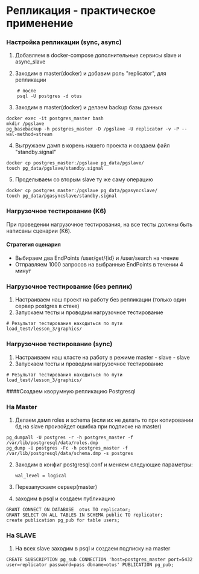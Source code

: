# Репликация - практическое применение

### Настройка репликации (sync, async)
1. Добавляем в docker-compose дополнительные сервисы slave и async_slave

2. Заходим в master(docker) и добавим роль "replicator", для репликации
```
    # после
    psql -U postgres -d otus
```

3. Заходим в master(docker) и делаем backup базы данных
```
docker exec -it postgres_master bash
mkdir /pgslave
pg_basebackup -h postgres_master -D /pgslave -U replicator -v -P --wal-method=stream
```

4. Выгружаем дамп в корень нашего проекта и создаем файл "standby.signal"
```
docker cp postgres_master:/pgslave pg_data/pgslave/
touch pg_data/pgslave/standby.signal
```

5. Проделываем со вторым slave ту же саму операцию
```
docker cp postgres_master:/pgslave pg_data/pgasyncslave/
touch pg_data/pgasyncslave/standby.signal
```

### Нагрузочное тестирование (K6)

При проведении нагрузочное тестирования, на все тесты должны быть написаны сценарии (K6).

#### Стратегия сценария

- Выбираем два EndPoints /user/get/{id} и /user/search на чтение
- Отправляем 1000 запросов на выбранные EndPoints в течении 4 минут

### Нагрузочное тестирование (без реплик)

1. Настраиваем наш проект на работу без репликации (только один сервер postgres в стеке)
2. Запускаем тесты и проводим нагрузочное тестирование
```
# Результат тестирования находиться по пути
load_test/lesson_3/graphics/
```

### Нагрузочное тестирование (sync)

1. Настраиваем наш класте на работу в режиме master - slave - slave
2. Запускаем тесты и проводим нагрузочное тестирование
```
# Результат тестирования находиться по пути
load_test/lesson_3/graphics/
```

####Создаем кворумную репликацию Postgresql

### На Master

1.  Делаем  дамп roles и schema (если их не делать то при копировании бд на slave произойдет ошибка при подписке на master)
```
pg_dumpall -U postgres -r -h postgres_master -f /var/lib/postgresql/data/roles.dmp
pg_dump -U postgres -Fc -h postgres_master -f /var/lib/postgresql/data/schema.dmp -s postgres
```

2. Заходим в конфиг postgresql.conf и меняем следующие параметры:
   ```
   wal_level = logical
   ```

3. Перезапускаем сервер(master)
4. заходим в psql и создаем публикацию
```
GRANT CONNECT ON DATABASE  otus TO replicator;
GRANT SELECT ON ALL TABLES IN SCHEMA public TO replicator;
create publication pg_pub for table users;
```

### На SLAVE

1. На всех slave заходим в psql и создаем подписку на master
```
CREATE SUBSCRIPTION pg_sub CONNECTION 'host=postgres_master port=5432 user=replicator password=pass dbname=otus' PUBLICATION pg_pub;
```
